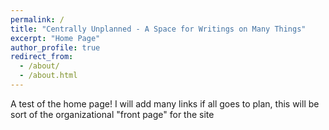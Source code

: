 ```yaml
---
permalink: /
title: "Centrally Unplanned - A Space for Writings on Many Things"
excerpt: "Home Page"
author_profile: true
redirect_from: 
  - /about/
  - /about.html
---
```


A test of the home page! I will add many links if all goes to plan, this will be sort of the organizational "front page" for the site